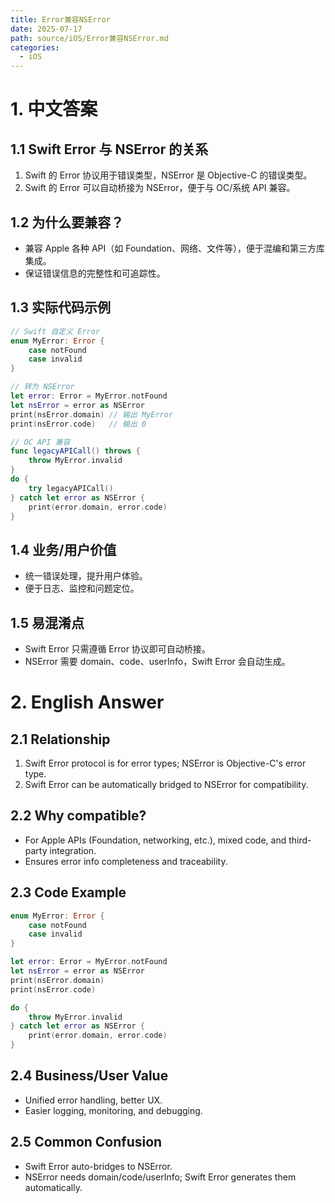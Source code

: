 ```yaml
---
title: Error兼容NSError
date: 2025-07-17
path: source/iOS/Error兼容NSError.md
categories:
  - iOS
---
```


# 1. 中文答案

## 1.1 Swift Error 与 NSError 的关系
1. Swift 的 Error 协议用于错误类型，NSError 是 Objective-C 的错误类型。
2. Swift 的 Error 可以自动桥接为 NSError，便于与 OC/系统 API 兼容。

## 1.2 为什么要兼容？
- 兼容 Apple 各种 API（如 Foundation、网络、文件等），便于混编和第三方库集成。
- 保证错误信息的完整性和可追踪性。

## 1.3 实际代码示例
```swift
// Swift 自定义 Error
enum MyError: Error {
    case notFound
    case invalid
}

// 转为 NSError
let error: Error = MyError.notFound
let nsError = error as NSError
print(nsError.domain) // 输出 MyError
print(nsError.code)   // 输出 0

// OC API 兼容
func legacyAPICall() throws {
    throw MyError.invalid
}
do {
    try legacyAPICall()
} catch let error as NSError {
    print(error.domain, error.code)
}
```

## 1.4 业务/用户价值
- 统一错误处理，提升用户体验。
- 便于日志、监控和问题定位。

## 1.5 易混淆点
- Swift Error 只需遵循 Error 协议即可自动桥接。
- NSError 需要 domain、code、userInfo，Swift Error 会自动生成。

# 2. English Answer

## 2.1 Relationship
1. Swift Error protocol is for error types; NSError is Objective-C's error type.
2. Swift Error can be automatically bridged to NSError for compatibility.

## 2.2 Why compatible?
- For Apple APIs (Foundation, networking, etc.), mixed code, and third-party integration.
- Ensures error info completeness and traceability.

## 2.3 Code Example
```swift
enum MyError: Error {
    case notFound
    case invalid
}

let error: Error = MyError.notFound
let nsError = error as NSError
print(nsError.domain)
print(nsError.code)

do {
    throw MyError.invalid
} catch let error as NSError {
    print(error.domain, error.code)
}
```

## 2.4 Business/User Value
- Unified error handling, better UX.
- Easier logging, monitoring, and debugging.

## 2.5 Common Confusion
- Swift Error auto-bridges to NSError.
- NSError needs domain/code/userInfo; Swift Error generates them automatically.
